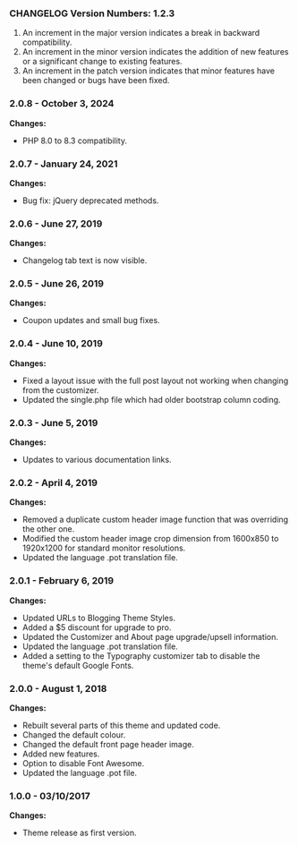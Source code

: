 ###  CHANGELOG Version Numbers: 1.2.3

1. An increment in the major version indicates a break in backward compatibility.
2. An increment in the minor version indicates the addition of new features or a significant change to existing features.
3. An increment in the patch version indicates that minor features have been changed or bugs have been fixed.


### 2.0.8 - October 3, 2024

**Changes:** 
- PHP 8.0 to 8.3 compatibility.


### 2.0.7 - January 24, 2021

**Changes:** 
- Bug fix: jQuery deprecated methods.


### 2.0.6 - June 27, 2019

**Changes:** 
- Changelog tab text is now visible.


### 2.0.5 - June 26, 2019

**Changes:** 
- Coupon updates and small bug fixes.


### 2.0.4 - June 10, 2019

**Changes:** 
- Fixed a layout issue with the full post layout not working when changing from the customizer.
- Updated the single.php file which had older bootstrap column coding.


### 2.0.3 - June 5, 2019

**Changes:** 
- Updates to various documentation links.


### 2.0.2 - April 4, 2019

**Changes:** 
- Removed a duplicate custom header image function that was overriding the other one.
- Modified the custom header image crop dimension from 1600x850 to 1920x1200 for standard monitor resolutions.
- Updated the language .pot translation file.


### 2.0.1 - February 6, 2019

**Changes:** 
- Updated URLs to Blogging Theme Styles.
- Added a $5 discount for upgrade to pro.
- Updated the Customizer and About page upgrade/upsell information.
- Updated the language .pot translation file.
- Added a setting to the Typography customizer tab to disable the theme's default Google Fonts.


### 2.0.0 - August 1, 2018

**Changes:** 
- Rebuilt several parts of this theme and updated code.
- Changed the default colour.
- Changed the default front page header image.
- Added new features.
- Option to disable Font Awesome.
- Updated the language .pot file.


### 1.0.0 - 03/10/2017

**Changes:** 
- Theme release as first version.
